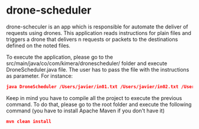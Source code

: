 # drone-scheduler
drone-scheculer is an app which is responsible for automate the deliver of requests using drones.  This application reads instructions for plain files and triggers a drone that delivers n requests or packets to the destinations defined on the noted files.

To execute the application, please go to the src/main/java/co/com/kimera/dronescheduler/ folder and execute DroneScheduler.java file.  The user has to pass the file with the instructions as parameter.  For instance:

```json
java DroneScheduler /Users/javier/in01.txt /Users/javier/in02.txt /Users/javier/in03.txt
```

Keep in mind you have to compile all the project to execute the previous command.  To do that, please go to the root folder and execute the following command (you have to install Apache Maven if you don't have it)
```json
mvn clean install
```
